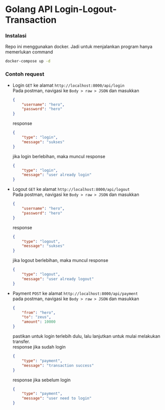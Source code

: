 # Golang API Login-Logout-Transaction

### Instalasi
Repo ini menggunakan docker. Jadi untuk menjalankan program hanya memerlukan command
```bash
docker-compose up -d
```

### Contoh request
- Login `GET` ke alamat `http://localhost:8000/api/login`  
Pada postman, navigasi ke `Body > raw > JSON` dan masukkan
    ```json
    {
        "username": "hero",
        "password": "hero"
    }
    ```
    response  
    ```json
    {
        "type": "login",
        "message": "sukses"
    }
    ```
    jika login berlebihan, maka muncul response  
    ```json
    {
        "type": "login",
        "message": "user already login"
    }
    ```
- Logout `GET` ke alamat `http://localhost:8000/api/logout`  
Pada postman, navigasi ke `Body > raw > JSON` dan masukkan
    ```json
    {
        "username": "hero",
        "password": "hero"
    }
    ```
    response  
    ```json
    {
        "type": "logout",
        "message": "sukses"
    }
    ```
    jika logout berlebihan, maka muncul response  
    ```json
    {
        "type": "logout",
        "message": "user already logout"
    }
    ```
- Payment `POST` ke alamat `http://localhost:8000/api/payment`  
pada postman, navigasi ke `Body > raw > JSON` dan masukkan
    ```json
    {
        "from": "hero",
        "to": "zeus",
        "amount": 10000
    }
    ```
    pastikan untuk login terlebih dulu, lalu lanjutkan untuk mulai melakukan transfer.  
    response jika sudah login
    ```json
    {
        "type": "payment",
        "message": "transaction success"
    }
    ```
    response jika sebelum login
    ```json
    {
        "type": "payment",
        "message": "user need to login"
    }
    ```
